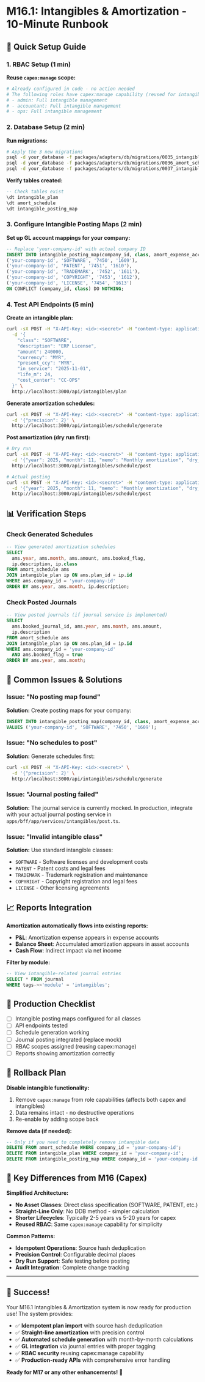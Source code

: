 # M16.1: Intangibles & Amortization - 10-Minute Runbook

## 🚀 Quick Setup Guide

### 1. RBAC Setup (1 min)

**Reuse `capex:manage` scope:**

```bash
# Already configured in code - no action needed
# The following roles have capex:manage capability (reused for intangibles):
# - admin: Full intangible management
# - accountant: Full intangible management
# - ops: Full intangible management
```

### 2. Database Setup (2 min)

**Run migrations:**

```bash
# Apply the 3 new migrations
psql -d your_database -f packages/adapters/db/migrations/0035_intangible_plan.sql
psql -d your_database -f packages/adapters/db/migrations/0036_amort_schedule.sql
psql -d your_database -f packages/adapters/db/migrations/0037_intangible_posting_map.sql
```

**Verify tables created:**

```sql
-- Check tables exist
\dt intangible_plan
\dt amort_schedule
\dt intangible_posting_map
```

### 3. Configure Intangible Posting Maps (2 min)

**Set up GL account mappings for your company:**

```sql
-- Replace 'your-company-id' with actual company ID
INSERT INTO intangible_posting_map(company_id, class, amort_expense_account, accum_amort_account) VALUES
('your-company-id', 'SOFTWARE', '7450', '1609'),
('your-company-id', 'PATENT', '7451', '1610'),
('your-company-id', 'TRADEMARK', '7452', '1611'),
('your-company-id', 'COPYRIGHT', '7453', '1612'),
('your-company-id', 'LICENSE', '7454', '1613')
ON CONFLICT (company_id, class) DO NOTHING;
```

### 4. Test API Endpoints (5 min)

**Create an intangible plan:**

```bash
curl -sX POST -H "X-API-Key: <id>:<secret>" -H "content-type: application/json" \
  -d '{
    "class": "SOFTWARE",
    "description": "ERP License",
    "amount": 240000,
    "currency": "MYR",
    "present_ccy": "MYR",
    "in_service": "2025-11-01",
    "life_m": 24,
    "cost_center": "CC-OPS"
  }' \
  http://localhost:3000/api/intangibles/plan
```

**Generate amortization schedules:**

```bash
curl -sX POST -H "X-API-Key: <id>:<secret>" -H "content-type: application/json" \
  -d '{"precision": 2}' \
  http://localhost:3000/api/intangibles/schedule/generate
```

**Post amortization (dry run first):**

```bash
# Dry run
curl -sX POST -H "X-API-Key: <id>:<secret>" -H "content-type: application/json" \
  -d '{"year": 2025, "month": 11, "memo": "Monthly amortization", "dry_run": true}' \
  http://localhost:3000/api/intangibles/schedule/post

# Actual posting
curl -sX POST -H "X-API-Key: <id>:<secret>" -H "content-type: application/json" \
  -d '{"year": 2025, "month": 11, "memo": "Monthly amortization", "dry_run": false}' \
  http://localhost:3000/api/intangibles/schedule/post
```

## 📊 Verification Steps

### Check Generated Schedules

```sql
-- View generated amortization schedules
SELECT
  ams.year, ams.month, ams.amount, ams.booked_flag,
  ip.description, ip.class
FROM amort_schedule ams
JOIN intangible_plan ip ON ams.plan_id = ip.id
WHERE ams.company_id = 'your-company-id'
ORDER BY ams.year, ams.month, ip.description;
```

### Check Posted Journals

```sql
-- View posted journals (if journal service is implemented)
SELECT
  ams.booked_journal_id, ams.year, ams.month, ams.amount,
  ip.description
FROM amort_schedule ams
JOIN intangible_plan ip ON ams.plan_id = ip.id
WHERE ams.company_id = 'your-company-id'
  AND ams.booked_flag = true
ORDER BY ams.year, ams.month;
```

## 🔧 Common Issues & Solutions

### Issue: "No posting map found"

**Solution:** Create posting maps for your company:

```sql
INSERT INTO intangible_posting_map(company_id, class, amort_expense_account, accum_amort_account)
VALUES ('your-company-id', 'SOFTWARE', '7450', '1609');
```

### Issue: "No schedules to post"

**Solution:** Generate schedules first:

```bash
curl -sX POST -H "X-API-Key: <id>:<secret>" \
  -d '{"precision": 2}' \
  http://localhost:3000/api/intangibles/schedule/generate
```

### Issue: "Journal posting failed"

**Solution:** The journal service is currently mocked. In production, integrate with your actual journal posting service in `apps/bff/app/services/intangibles/post.ts`.

### Issue: "Invalid intangible class"

**Solution:** Use standard intangible classes:

- `SOFTWARE` - Software licenses and development costs
- `PATENT` - Patent costs and legal fees
- `TRADEMARK` - Trademark registration and maintenance
- `COPYRIGHT` - Copyright registration and legal fees
- `LICENSE` - Other licensing agreements

## 📈 Reports Integration

**Amortization automatically flows into existing reports:**

- **P&L**: Amortization expense appears in expense accounts
- **Balance Sheet**: Accumulated amortization appears in asset accounts
- **Cash Flow**: Indirect impact via net income

**Filter by module:**

```sql
-- View intangible-related journal entries
SELECT * FROM journal
WHERE tags->>'module' = 'intangibles';
```

## 🎯 Production Checklist

- [ ] Intangible posting maps configured for all classes
- [ ] API endpoints tested
- [ ] Schedule generation working
- [ ] Journal posting integrated (replace mock)
- [ ] RBAC scopes assigned (reusing capex:manage)
- [ ] Reports showing amortization correctly

## 🚨 Rollback Plan

**Disable intangible functionality:**

1. Remove `capex:manage` from role capabilities (affects both capex and intangibles)
2. Data remains intact - no destructive operations
3. Re-enable by adding scope back

**Remove data (if needed):**

```sql
-- Only if you need to completely remove intangible data
DELETE FROM amort_schedule WHERE company_id = 'your-company-id';
DELETE FROM intangible_plan WHERE company_id = 'your-company-id';
DELETE FROM intangible_posting_map WHERE company_id = 'your-company-id';
```

## 🔄 Key Differences from M16 (Capex)

**Simplified Architecture:**

- **No Asset Classes**: Direct class specification (SOFTWARE, PATENT, etc.)
- **Straight-Line Only**: No DDB method - simpler calculation
- **Shorter Lifecycles**: Typically 2-5 years vs 5-20 years for capex
- **Reused RBAC**: Same `capex:manage` capability for simplicity

**Common Patterns:**

- **Idempotent Operations**: Source hash deduplication
- **Precision Control**: Configurable decimal places
- **Dry Run Support**: Safe testing before posting
- **Audit Integration**: Complete change tracking

---

## 🎉 Success!

Your M16.1 Intangibles & Amortization system is now ready for production use! The system provides:

- ✅ **Idempotent plan import** with source hash deduplication
- ✅ **Straight-line amortization** with precision control
- ✅ **Automated schedule generation** with month-by-month calculations
- ✅ **GL integration** via journal entries with proper tagging
- ✅ **RBAC security** reusing capex:manage capability
- ✅ **Production-ready APIs** with comprehensive error handling

**Ready for M17 or any other enhancements!** 🚀
